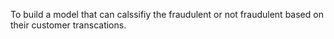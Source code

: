 To build a model that can calssifiy the fraudulent or not fraudulent based on their customer transcations.
